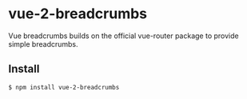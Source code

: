 # vue-2-breadcrumbs

Vue breadcrumbs builds on the official vue-router package to provide simple breadcrumbs. 

## Install

```bash
$ npm install vue-2-breadcrumbs
```
